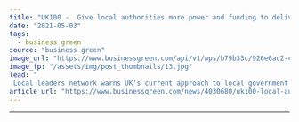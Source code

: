 ```yaml
---
title: "UK100 -  Give local authorities more power and funding to deliver net zero"
date: "2021-05-03"
tags: 
  - business green
source: "business green"
image_url: "https://www.businessgreen.com/api/v1/wps/b79b33c/926e6ac2-cf28-4f8d-b619-87f6a5a14760/6/iStock-1173825703-185x114.jpg"
image_fp: "/assets/img/post_thumbnails/13.jpg"
lead: "
 Local leaders network warns UK's current approach to local government is 'structurally incapable of delivering net zero' ..."
article_url: "https://www.businessgreen.com/news/4030680/uk100-local-authorities-power-funding-deliver-net-zero"
---
```


---
